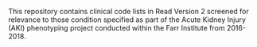 This repository contains clinical code lists in Read Version 2 screened for relevance to those condition specified as part of the Acute Kidney Injury (AKI) phenotyping project conducted within the Farr Institute from 2016-2018.
